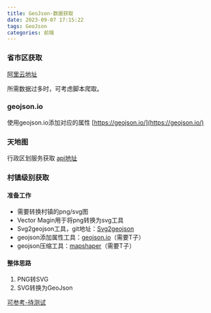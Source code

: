 ```yaml
---
title: GeoJson-数据获取
date: 2023-09-07 17:15:22
tags: GeoJson
categories: 前端
---
```


### 省市区获取

[阿里云地址](https://datav.aliyun.com/portal/school/atlas/area_selector)

所需数据过多时，可考虑脚本爬取。

### geojson.io

使用geojson.io添加对应的属性
[https://geojson.io/](https://geojson.io/)

### 天地图

行政区划服务获取
[api地址](http://lbs.tianditu.gov.cn/server/administrative.html)

### 村镇级别获取

#### 准备工作

* 需要转换村镇的png/svg图
* Vector Magin用于将png转换为svg工具
* Svg2geojson工具，git地址：[Svg2geojson](https://github.com/yuhonyon/svg2geojson)
* geojson添加属性工具：[geojson.io](http://geojson.io/)（需要T子）
* geojson压缩工具：[mapshaper](https://mapshaper.org/)（需要T子）

#### 整体思路

1. PNG转SVG
2. SVG转换为GeoJson

[可参考-待测试](https://juejin.cn/post/7257333598468997178?from=search-suggest)
